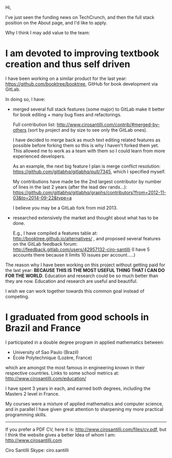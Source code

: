 Hi,

I've just seen the funding news on TechCrunch, and then the full stack position on the About page, and I'd like to apply.

Why I think I may add value to the team:

# I am devoted to improving textbook creation and thus self driven

I have been working on a similar product for the last year: https://github.com/booktree/booktree, GitHub for book development via GitLab.

In doing so, I have:

-   merged several full stack features (some major) to GitLab make it better for book editing + many bug fixes and refactorings.

    Full contribution list: http://www.cirosantilli.com/contrib/#merged-by-others (sort by project and by size to see only the GitLab ones).

    I have decided to merge back as much text editing related features as possible before forking them so this is why I haven't forked them yet. This allowed me to work as a team with them so I could learn from more experienced developers.

    As an example, the next big feature I plan is merge conflict resolution: https://github.com/gitlabhq/gitlabhq/pull/7345, which I specified myself.

    My contributions have made be the 2nd largest contributor by number of lines in the last 2 years (after the lead dev randx...): https://github.com/gitlabhq/gitlabhq/graphs/contributors?from=2012-11-03&to=2014-09-22&type=a

    I believe you may be a GitLab fork from mid 2013.

-   researched extensively the market and thought about what has to be done.

    E.g., I have compiled a features table at: http://booktree.github.io/alternatives/ ,
    and proposed several features on the GitLab feedback forum: http://feedback.gitlab.com/users/42957132-ciro-santilli
    (I have 5 accounts there because it limits 10 issues per account.....)

The reason why I have been working on this project without getting paid for the last year: **BECAUSE THIS IS THE MOST USEFUL THING THAT I CAN DO FOR THE WORLD**. Education and research could be so much better than they are now. Education and research are useful and beautiful.

I wish we can work together towards this common goal instead of competing.

# I graduated from good schools in Brazil and France

I participated in a double degree program in applied mathematics between:

- University of Sao Paulo (Brazil)
- École Polytechnique (Lozère, France)

which are amongst the most famous in engineering known in their respective countries. Links to some school metrics at: http://www.cirosantilli.com/education/

I have spent 3 years in each, and earned both degrees, including the Masters 2 level in France.

My courses were a mixture of applied mathematics and computer science, and in parallel I have given great attention to sharpening my more practical programming skills.

---

If you prefer a PDF CV, here it is: http://www.cirosantilli.com/files/cv.pdf, but I think the website gives a better Idea of whom I am: http://www.cirosantilli.com

Ciro Santilli
Skype: ciro.santilli